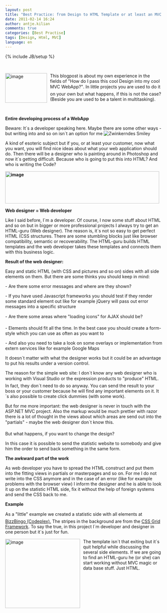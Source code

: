 ```yaml
---
layout: post
title: "Best Practice: from Design to HTML Template or at least an MVC Application"
date: 2011-02-14 16:24
author: antje.kilian
comments: true
categories: [Best Practise]
tags: [Design, Html, MVC]
language: en
---
```

{% include JB/setup %}
<p>&#160;</p>  <p><a href="http://code-inside.de/blog-in/wp-content/uploads/image124.png"><img style="background-image: none; border-bottom: 0px; border-left: 0px; margin: 0px 10px 0px 0px; padding-left: 0px; padding-right: 0px; display: inline; float: left; border-top: 0px; border-right: 0px; padding-top: 0px" title="image" border="0" alt="image" align="left" src="http://code-inside.de/blog-in/wp-content/uploads/image_thumb33.png" width="134" height="95" /></a>This blogpost is about my own experience in the fields of "How do I pass this cool Design into my cool MVC WebApp?". In little projects you are used to do it on your own but what happens, if this is not the case? (Beside you are used to be a talent in multitasking). </p>  <p>&#160;</p>  <!--more-->  <p><b>Entire developing process of a WebApp </b></p>  <p><b></b></p>  <p>Beware: It´s a developer speaking here. Maybe there are some other ways - but writing into and so on isn´t an option for me <img style="border-bottom-style: none; border-right-style: none; border-top-style: none; border-left-style: none" class="wlEmoticon wlEmoticon-winkingsmile" alt="Zwinkerndes Smiley" src="http://code-inside.de/blog-in/wp-content/uploads/wlEmoticon-winkingsmile12.png" /></p>  <p>A kind of esoteric subject but if you, or at least your customer, now what you want, you will find nice ideas about what your web application should do. Then there will be a designer who is painting around in Photoshop and now it´s getting difficult. Because who is going to put this into HTML? And who is writing the Code?</p>  <p><b></b></p>  <p><b><img style="background-image: none; border-bottom: 0px; border-left: 0px; padding-left: 0px; padding-right: 0px; border-top: 0px; border-right: 0px; padding-top: 0px" title="image" border="0" alt="image" src="http://code-inside.de/blog/wp-content/uploads/image_thumb355.png" width="494" height="103" /></b></p>  <p><b>Web designer = Web developer </b></p>  <p><b></b></p>  <p>Like I said before, I´m a developer. Of course, I now some stuff about HTML and so on but in bigger or more professional projects I always try to get an HTML-guru (Web designer). The reason is, it´s not so easy to get perfect HTML (CSS structures. There are some stumbling blocks just like browser compatibility, semantic or recoverability. The HTML-guru builds HTML templates and the web developer takes these templates and connects them with this business logic. </p>  <p><b>Result of the web designer:</b></p>  <p><b></b></p>  <p>Easy and static HTML (with CSS and pictures and so on) sides with all side elements on them. But there are some thinks you should keep in mind:</p>  <p>- Are there some error messages and where are they shown?</p>  <p>- If you have used Javascript frameworks you should test if they render some standard element out like for example jQuery will pass out error messages into a specific structure</p>  <p>- Are there some areas where "loading icons" for AJAX should be?</p>  <p>- Elements should fit all the time. In the best case you should create a form-style which you can use as often as you want to</p>  <p>- And also you need to take a look on some overlays or implementation from extern services like for example Google Maps</p>  <p>It doesn´t matter with what the designer works but it could be an advantage to put his results under a version control.</p>  <p>The reason for the simple web site: I don´t know any web designer who is working with Visual Studio or the expression products to "produce" HTML. In fact, they don´t need to do so anyway. You can send the result to your boss or your customer because he will find any important elements on it. It´s also possible to create click dummies (with some work). </p>  <p>But for me more important: the web designer is never in touch with the ASP.NET MVC project. Also the markup would be much prettier with razor there is a lot of thought in the views about which areas are send out into the "partials" - maybe the web designer don´t know this.</p>  <p>But what happens, if you want to change the design?</p>  <p>In this case it is possible to send the statistic website to somebody and give him the order to send back something in the same form. </p>  <p><b>The awkward part of the work </b></p>  <p><b></b></p>  <p>As web developer you have to spread the HTML construct and put them into the fitting views in partials or masterpages and so on. For me I do not write into the CSS anymore and in the case of an error (like for example problems with the browser view) I inform the designer and he is able to look it up on the statistic HTML side, fix it without the help of foreign systems and send the CSS back to me.</p>  <p><b>Example</b></p>  <p>As a "little" example we created a statistic side with all elements at <a href="http://www.bizzbingo.de/">BizzBingo (Codeplex).</a> The stripes in the background are from the <a href="http://www.frontendmatters.com/projects/fem-css-framework/">CSS Grid Framework</a>. To say the true, in this project I´m developer and designer in one person but it´s just for fun. </p>  <p><a href="http://code-inside.de/blog-in/wp-content/uploads/image125.png"><img style="background-image: none; border-bottom: 0px; border-left: 0px; margin: 0px 10px 0px 0px; padding-left: 0px; padding-right: 0px; display: inline; float: left; border-top: 0px; border-right: 0px; padding-top: 0px" title="image" border="0" alt="image" align="left" src="http://code-inside.de/blog-in/wp-content/uploads/image_thumb34.png" width="240" height="222" /></a>The template isn´t that exiting but it´s quit helpful while discussing the several side elements. If we are going to find an HTML-guru he (or she) can start working without MVC magic or data base stuff. Just HTML.</p>
